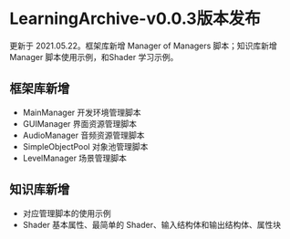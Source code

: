 # LearningArchive-v0.0.3版本发布

更新于 2021.05.22。框架库新增 Manager of Managers 脚本；知识库新增 Manager 脚本使用示例，和Shader 学习示例。

## 框架库新增

- MainManager 开发环境管理脚本
- GUIManager 界面资源管理脚本
- AudioManager 音频资源管理脚本
- SimpleObjectPool 对象池管理脚本
- LevelManager 场景管理脚本

## 知识库新增

- 对应管理脚本的使用示例
- Shader 基本属性、最简单的 Shader、输入结构体和输出结构体、属性块
